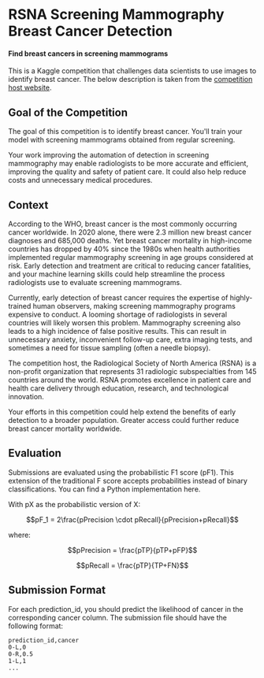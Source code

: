 # RSNA Screening Mammography Breast Cancer Detection
#### Find breast cancers in screening mammograms
This is a Kaggle competition that challenges data scientists to use images to identify breast cancer. The below description is taken from the [competition host website](https://www.kaggle.com/competitions/rsna-breast-cancer-detection/overview).

## Goal of the Competition

The goal of this competition is to identify breast cancer. You'll train your model with screening mammograms obtained from regular screening.

Your work improving the automation of detection in screening mammography may enable radiologists to be more accurate and efficient, improving the quality and safety of patient care. It could also help reduce costs and unnecessary medical procedures.

## Context

According to the WHO, breast cancer is the most commonly occurring cancer worldwide. In 2020 alone, there were 2.3 million new breast cancer diagnoses and 685,000 deaths. Yet breast cancer mortality in high-income countries has dropped by 40% since the 1980s when health authorities implemented regular mammography screening in age groups considered at risk. Early detection and treatment are critical to reducing cancer fatalities, and your machine learning skills could help streamline the process radiologists use to evaluate screening mammograms.

Currently, early detection of breast cancer requires the expertise of highly-trained human observers, making screening mammography programs expensive to conduct. A looming shortage of radiologists in several countries will likely worsen this problem. Mammography screening also leads to a high incidence of false positive results. This can result in unnecessary anxiety, inconvenient follow-up care, extra imaging tests, and sometimes a need for tissue sampling (often a needle biopsy).

The competition host, the Radiological Society of North America (RSNA) is a non-profit organization that represents 31 radiologic subspecialties from 145 countries around the world. RSNA promotes excellence in patient care and health care delivery through education, research, and technological innovation.

Your efforts in this competition could help extend the benefits of early detection to a broader population. Greater access could further reduce breast cancer mortality worldwide.

## Evaluation
Submissions are evaluated using the probabilistic F1 score (pF1). This extension of the traditional F score accepts probabilities instead of binary classifications. You can find a Python implementation here.

With pX as the probabilistic version of X:

```math
pF_1 = 2\frac{pPrecision \cdot pRecall}{pPrecision+pRecall}
```

where:

```math
pPrecision = \frac{pTP}{pTP+pFP}
```
```math
pRecall = \frac{pTP}{TP+FN}
```

## Submission Format
For each prediction_id, you should predict the likelihood of cancer in the corresponding cancer column. The submission file should have the following format:

```
prediction_id,cancer
0-L,0
0-R,0.5
1-L,1
...
```
